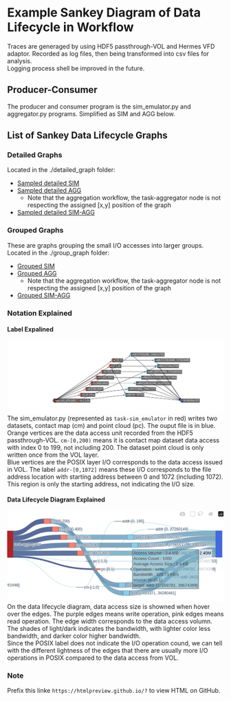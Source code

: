# Example Sankey Diagram of Data Lifecycle in Workflow
Traces are generaged by using HDF5 passthrough-VOL and Hermes VFD adaptor. Recorded as log files, then being transformed into csv files for analysis.\
Logging process shell be improved in the future.

## Producer-Consumer
The producer and consumer program is the sim_emulator.py and aggregator.py programs. Simplified as SIM and AGG below.

## List of Sankey Data Lifecycle Graphs
### Detailed Graphs 
Located in the ./detailed_graph folder:
- [Sampled detailed SIM](https://htmlpreview.github.io/?https://github.com/candiceT233/local-co-scheduling/blob/sankey-graph/sankey_diagram/detailed_graph/sankey-sampled-sim_w-vol-vfd-.html)
- [Sampled detailed AGG](https://htmlpreview.github.io/?https://github.com/candiceT233/local-co-scheduling/blob/sankey-graph/sankey_diagram/detailed_graph/sankey-sampled-agg-vol-vfd.html)
    - Note that the aggregation workflow, the task-aggregator node is not respecting the assigned [x,y] position of the graph
- [Sampled detailed SIM-AGG](https://htmlpreview.github.io/?https://github.com/candiceT233/local-co-scheduling/blob/sankey-graph/sankey_diagram/detailed_graph/sankey-sampled-agg-vol-vfd.html)

### Grouped Graphs
These are graphs grouping the small I/O accesses into larger groups. \
Located in the ./group_graph folder:
- [Grouped SIM](https://htmlpreview.github.io/?https://github.com/candiceT233/local-co-scheduling/blob/sankey-graph/sankey_diagram/group_graph/sankey-grouped-sim-vol-vfd-.html)
- [Grouped AGG](https://htmlpreview.github.io/?https://github.com/candiceT233/local-co-scheduling/blob/sankey-graph/sankey_diagram/group_graph/sankey-grouped-agg-vol-vfd.html)
    - Note that the aggregation workflow, the task-aggregator node is not respecting the assigned [x,y] position of the graph
- [Grouped SIM-AGG](https://htmlpreview.github.io/?https://github.com/candiceT233/local-co-scheduling/blob/sankey-graph/sankey_diagram/group_graph/sankey-grouped-sim_agg-vol-vfd.html)

### Notation Explained
#### Label Expalined
![Simulation Data Object Diagram](group_graph/networkx-grouped-sim.png)
The sim_emulator.py (represented as `task-sim_emulator` in red) writes two datasets, contact map (cm) and point cloud (pc). The ouput file is in blue. \
Orange vertices are the data access unit recorded from the HDF5 passthrough-VOL. `cm-[0,200)` means it is contact map dataset data access with index 0 to 199, not including 200. The dataset point cloud is only written once from the VOL layer. \
Blue vertices are the POSIX layer I/O corresponds to the data access issued in VOL. The label `addr-[0,1072]` means these I/O corresponds to the file address location with starting address between 0 and 1072 (including 1072). This region is only the starting address, not indicating the I/O size.

#### Data Lifecycle Diagram Explained
![Aggregation Write Snapshot](group_graph/snapshot.png)
On the data lifecycle diagram, data access size is showned when hover over the edges. The  purple edges means write operation, pink edges means read operation. The edge width corresponds to the data access volumn. The shades of light/dark indicates the bandwidth, with lighter color less bandwidth, and darker color higher bandwidth. \
Since the POSIX label does not indicate the I/O operation cound, we can tell with the different lightness of the edges that there are usually more I/O operations in POSIX compared to the data access from VOL.

### Note
Prefix this linke `https://htmlpreview.github.io/?` to view HTML on GitHub.